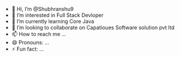 - 👋 Hi, I’m @Shubhranshu9
- 👀 I’m interested in Full Stack Devloper
- 🌱 I’m currently learning Core Java
- 💞️ I’m looking to collaborate on Capatioues Software solution pvt ltd
- 📫 How to reach me ...
- 😄 Pronouns: ...
- ⚡ Fun fact: ...

<!---
Shubhranshu9/Shubhranshu9 is a ✨ special ✨ repository because its `README.md` (this file) appears on your GitHub profile.
You can click the Preview link to take a look at your changes.
--->
